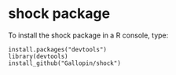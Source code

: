 # shock package

To install the shock package in a R console, type:

```{r}
install.packages("devtools")
library(devtools)
install_github("Gallopin/shock")
```
